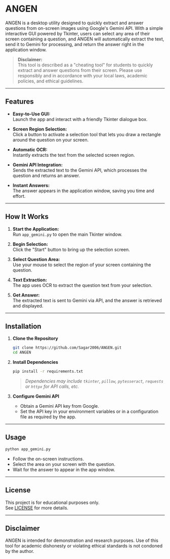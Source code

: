 # ANGEN

ANGEN is a desktop utility designed to quickly extract and answer questions from on-screen images using Google's Gemini API. With a simple interactive GUI powered by Tkinter, users can select any area of their screen containing a question, and ANGEN will automatically extract the text, send it to Gemini for processing, and return the answer right in the application window.

> **Disclaimer:**  
> This tool is described as a "cheating tool" for students to quickly extract and answer questions from their screen. Please use responsibly and in accordance with your local laws, academic policies, and ethical guidelines.

---

## Features

- **Easy-to-Use GUI:**  
  Launch the app and interact with a friendly Tkinter dialogue box.

- **Screen Region Selection:**  
  Click a button to activate a selection tool that lets you draw a rectangle around the question on your screen.

- **Automatic OCR:**  
  Instantly extracts the text from the selected screen region.

- **Gemini API Integration:**  
  Sends the extracted text to the Gemini API, which processes the question and returns an answer.

- **Instant Answers:**  
  The answer appears in the application window, saving you time and effort.

---

## How It Works

1. **Start the Application:**  
   Run `app_gemini.py` to open the main Tkinter window.

2. **Begin Selection:**  
   Click the "Start" button to bring up the selection screen.

3. **Select Question Area:**  
   Use your mouse to select the region of your screen containing the question.

4. **Text Extraction:**  
   The app uses OCR to extract the question text from your selection.

5. **Get Answer:**  
   The extracted text is sent to Gemini via API, and the answer is retrieved and displayed.

---

## Installation

1. **Clone the Repository**
    ```bash
    git clone https://github.com/Sagar2006/ANGEN.git
    cd ANGEN
    ```

2. **Install Dependencies**
    ```bash
    pip install -r requirements.txt
    ```
    > *Dependencies may include `tkinter`, `pillow`, `pytesseract`, `requests` or `httpx` for API calls, etc.*

3. **Configure Gemini API**
    - Obtain a Gemini API key from Google.
    - Set the API key in your environment variables or in a configuration file as required by the app.

---

## Usage

```bash
python app_gemini.py
```

- Follow the on-screen instructions.
- Select the area on your screen with the question.
- Wait for the answer to appear in the app window.

---

## License

This project is for educational purposes only.  
See [LICENSE](LICENSE) for more details.

---

## Disclaimer

ANGEN is intended for demonstration and research purposes. Use of this tool for academic dishonesty or violating ethical standards is not condoned by the author.
